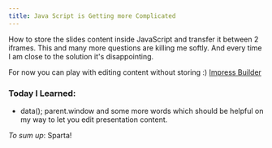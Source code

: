 ```yaml
--- 
title: Java Script is Getting more Complicated
---
```


How to store the slides content inside JavaScript and transfer it between 2 iframes.
This and many more questions are killing me softly. And every time I am close to the solution it's disappointing.

For now you can play with editing content without storing :)
[Impress Builder](http://impress-builder.herokuapp.com/) 

### Today I Learned:
* data(); parent.window and some more words which should be helpful on my way to let you edit presentation content.

_To sum up_:
Sparta!